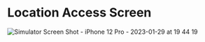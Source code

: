 # Location Access Screen


![Simulator Screen Shot - iPhone 12 Pro - 2023-01-29 at 19 44 19](https://user-images.githubusercontent.com/119125942/215333933-4e54e550-b1b6-468c-9ae4-f0de271481fa.png)
